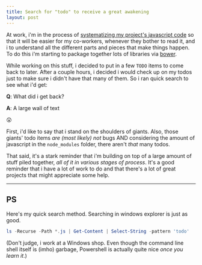 ```yaml
---
title: Search for "todo" to receive a great awakening
layout: post
---
```


At work, i'm in the process of [systematizing my project's javascript code](http://flightjs.github.io) so that it will be easier for my co-workers, whenever they bother to read it, and i to understand all the different parts and pieces that make things happen. To do this i'm starting to package together lots of libraries via [bower](http://bower.io).

While working on this stuff, i decided to put in a few `TODO` items to come back to later. After a couple hours, i decided i would check up on my todos just to make sure i didn't have that many of them. So i ran quick search to see what i'd get:

**Q**: What did i get back?

**A**: A large wall of text

:astonished:

First, i'd like to say that i stand on the shoulders of giants. Also, those giants' todo items *are (most likely) not* bugs AND considering the amount of javascript in the `node_modules` folder, there aren't *that* many todos.

That said, it's a stark reminder that i'm building on top of a large amount of stuff piled together, *all of it in various stages of process*. It's a good reminder that i have a lot of work to do and that there's a lot of great projects that might appreciate some help.

---

## PS

Here's my quick search method. Searching in windows explorer is just as good.

```powershell
ls -Recurse -Path *.js | Get-Content | Select-String -pattern 'todo'
```

(Don't judge, i work at a Windows shop. Even though the command line shell itself is (imho) garbage, Powershell is actually quite nice *once you learn it*.)

